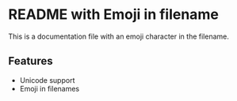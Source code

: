 # README with Emoji in filename

This is a documentation file with an emoji character in the filename.

## Features

- Unicode support
- Emoji in filenames
